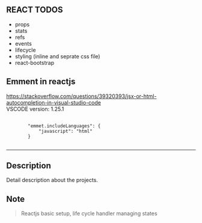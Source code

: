## REACT TODOS
* props
* stats
* refs
* events
* lifecycle
* styling (inline and seprate css file)
* react-bootstrap

## Emment in reactjs
https://stackoverflow.com/questions/39320393/jsx-or-html-autocompletion-in-visual-studio-code <br />
VSCODE version: 1.25.1
<pre>
    <code>
        "emmet.includeLanguages": {
            "javascript": "html"
        }
    </code>
</pre>

***

## Description ##
<p>
    Detail description about the projects. 
</p>

## Note ##
> Reactjs basic setup, life cycle handler 
> managing states

 